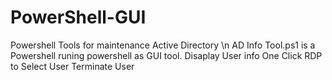 # PowerShell-GUI


Powershell Tools for maintenance Active Directory \n
AD Info Tool.ps1 is a Powershell runing powershell as GUI tool.
Disaplay User info
One Click RDP to Select User
Terminate User
